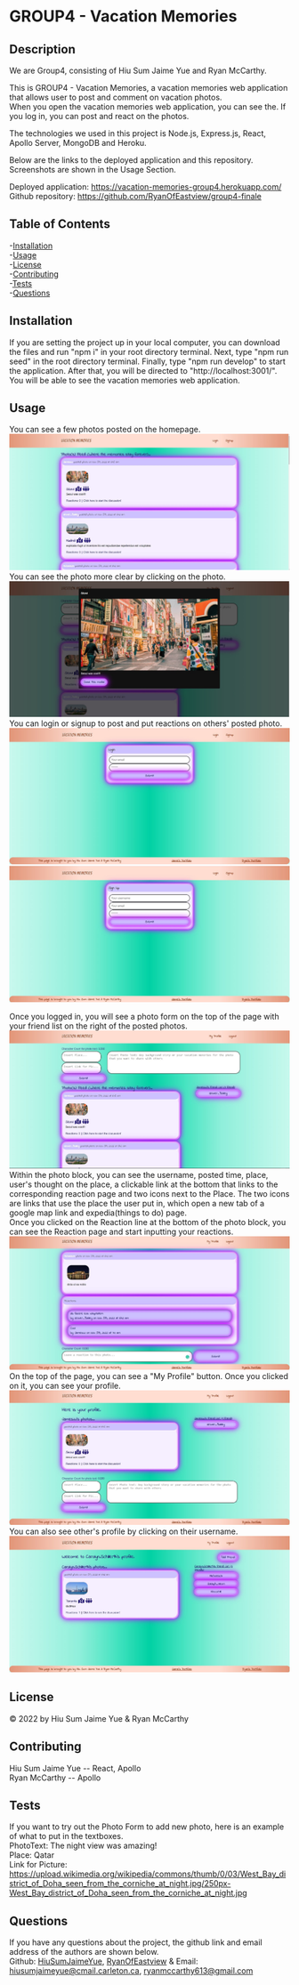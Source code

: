 # GROUP4 - Vacation Memories

## Description

We are Group4, consisting of Hiu Sum Jaime Yue and Ryan McCarthy.

This is GROUP4 - Vacation Memories, a vacation memories web application that allows user to post and comment on vacation photos.  
When you open the vacation memories web application, you can see the.
If you log in, you can post and react on the photos.

The technologies we used in this project is Node.js, Express.js, React, Apollo Server, MongoDB and Heroku.

Below are the links to the deployed application and this repository. Screenshots are shown in the Usage Section.

Deployed application: https://vacation-memories-group4.herokuapp.com/     
Github repository: https://github.com/RyanOfEastview/group4-finale

## Table of Contents

-[Installation](#installation)  
-[Usage](#usage)  
-[License](#license)  
-[Contributing](#contributing)  
-[Tests](#tests)  
-[Questions](#questions)

## Installation

If you are setting the project up in your local computer, you can download the files and run "npm i" in your root directory terminal. Next, type "npm run seed" in the root directory terminal. Finally, type "npm run develop" to start the application. After that, you will be directed to "http://localhost:3001/". You will be able to see the vacation memories web application.

## Usage

You can see a few photos posted on the homepage.  
![Homepage Preview](https://github.com/RyanOfEastview/group4-finale/blob/main/screenshots/homePagePreview.jpg "Homepage Preview")       
You can see the photo more clear by clicking on the photo.
![Modal Preview](https://github.com/RyanOfEastview/group4-finale/blob/main/screenshots/modalPreview.jpg "Modal Preview")                  
You can login or signup to post and put reactions on others' posted photo.              
![login Preview 1](https://github.com/RyanOfEastview/group4-finale/blob/main/screenshots/loginPagePreview.jpg "login Preview 1")  ![signup Preview 1](https://github.com/RyanOfEastview/group4-finale/blob/main/screenshots/signupPagePreview.jpg "signup Preview 1")                   

Once you logged in, you will see a photo form on the top of the page with your friend list on the right of the posted photos.                   
![Homepage Auth Preview](https://github.com/RyanOfEastview/group4-finale/blob/main/screenshots/homePageAuthPreview.jpg "Homepage Auth Preview")             
Within the photo block, you can see the username, posted time, place, user's thought on the place, a clickable link at the bottom that links to the corresponding reaction page and two icons next to the Place. The two icons are links that use the place the user put in, which open a new tab of a google map link and expedia(things to do) page.                      
Once you clicked on the Reaction line at the bottom of the photo block, you can see the Reaction page and start inputting your reactions.                 
![reaction Preview](https://github.com/RyanOfEastview/group4-finale/blob/main/screenshots/reactionPagePreview.jpg "reaction Preview")  
On the top of the page, you can see a "My Profile" button. Once you clicked on it, you can see your profile.                
![myProfile Preview](https://github.com/RyanOfEastview/group4-finale/blob/main/screenshots/myProfilePagePreview.jpg "myProfile Preview")             
You can also see other's profile by clicking on their username.             
![userProfile Preview](https://github.com/RyanOfEastview/group4-finale/blob/main/screenshots/userProfilePagePreview.jpg "userProfile Preview")  

## License

&copy; 2022 by Hiu Sum Jaime Yue & Ryan McCarthy

## Contributing

Hiu Sum Jaime Yue -- React, Apollo      
Ryan McCarthy -- Apollo

## Tests
If you want to try out the Photo Form to add new photo, here is an example of what to put in the textboxes.         
PhotoText: The night view was amazing!          
Place: Qatar            
Link for Picture: https://upload.wikimedia.org/wikipedia/commons/thumb/0/03/West_Bay_district_of_Doha_seen_from_the_corniche_at_night.jpg/250px-West_Bay_district_of_Doha_seen_from_the_corniche_at_night.jpg

## Questions

If you have any questions about the project,
the github link and email address of the authors are shown below.  
Github: [HiuSumJaimeYue](https://github.com/HiuSumJaimeYue), [RyanOfEastview](https://github.com/RyanOfEastview)
& Email: [hiusumjaimeyue@cmail.carleton.ca](mailto:hiusumjaimeyue@cmail.carleton.ca), [ryanmccarthy613@gmail.com](mailto:ryanmccarthy613@gmail.com)
